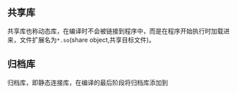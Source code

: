 
## 共享库

共享库也称动态库，在编译时不会被链接到程序中，而是在程序开始执行时加载进来，文件扩展名为`*.so`(share object,共享目标文件)。

## 归档库

归档库，即静态连接库，在编译的最后阶段将归档库添加到
<F10>










